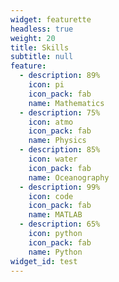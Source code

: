 ```yaml
---
widget: featurette
headless: true
weight: 20
title: Skills
subtitle: null
feature:    
  - description: 89%
    icon: pi
    icon_pack: fab
    name: Mathematics
  - description: 75%
    icon: atmo
    icon_pack: fab
    name: Physics
  - description: 85%
    icon: water
    icon_pack: fab
    name: Oceanography
  - description: 99%
    icon: code
    icon_pack: fab
    name: MATLAB
  - description: 65%
    icon: python
    icon_pack: fab
    name: Python
widget_id: test
---
```

